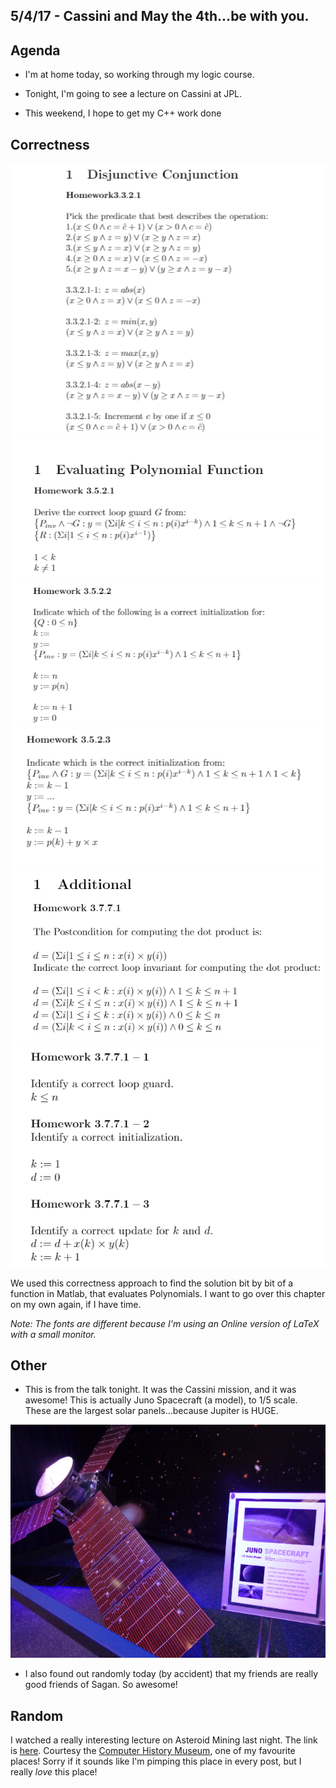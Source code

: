 ## 5/4/17 - Cassini and May the 4th...be with you.

## Agenda

- I'm at home today, so working through my logic course.

- Tonight, I'm going to see a lecture on Cassini at JPL. 

- This weekend, I hope to get my C++ work done

## Correctness

![h_9_001](/images/h_9_001.png)
![h_9_002](/images/h_9_002.png)
![h_9_003](/images/h_9_003.png)
![h_9_004](/images/h_9_004.png)
![h_9_005](/images/h_9_005.png)
![h_9_006](/images/h_9_006.png)

We used this correctness approach to find the solution bit by bit of a function in Matlab,
that evaluates Polynomials. I want to go over this chapter on my own again, if I have time.

*Note: The fonts are different because I'm using an Online version of LaTeX with a small monitor.*

## Other

- This is from the talk tonight. 
  It was the Cassini mission, and it was awesome!
  This is actually Juno Spacecraft (a model), to 1/5 scale. 
  These are the largest solar panels...because Jupiter is HUGE.
  
![Juno](/images/juno.png)

- I also found out randomly today (by accident) that my friends 
  are really good friends of Sagan. So awesome! 
  

## Random

I watched a really interesting lecture on Asteroid Mining last night. 
The link is [here](http://www.computerhistory.org/atchm/asteroid-mining-the-only-business-where-the-sky-isnt-the-limit/).
Courtesy the [Computer History Museum](http://www.computerhistory.org/), one of my favourite places!
Sorry if it sounds like I'm pimping this place in every post, but I really *love* this place!

